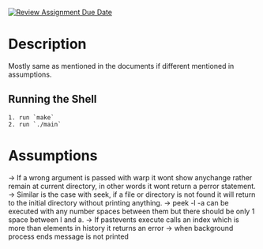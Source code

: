 [![Review Assignment Due Date](https://classroom.github.com/assets/deadline-readme-button-24ddc0f5d75046c5622901739e7c5dd533143b0c8e959d652212380cedb1ea36.svg)](https://classroom.github.com/a/76mHqLr5)
# Description
Mostly same as mentioned in the documents if different mentioned in assumptions.
## Running the Shell

    1. run `make` 
    2. run `./main`

# Assumptions
-> If a wrong argument is passed with warp it wont show anychange rather remain at current directory, in other words it wont return a perror statement.
-> Similar is the case with seek, if a file or directory is not found it will return to the initial directory without printing anything.
-> peek -l -a can be executed with any number spaces between them but there should be only 1 space between l and a.
-> If pastevents execute calls an index which is more than elements in history it returns an error
-> when background process ends message is not printed
